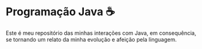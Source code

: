 # Programação Java ☕
Este é meu repositório das minhas interações com Java, em consequência, se tornando um relato da minha evolução e afeição pela linguagem.